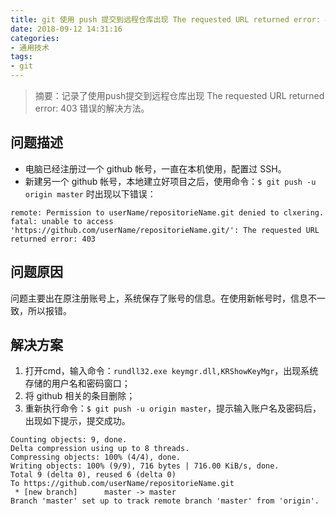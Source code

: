 ```yaml
---
title: git 使用 push 提交到远程仓库出现 The requested URL returned error: 403 错误
date: 2018-09-12 14:31:16
categories:
- 通用技术
tags:
- git
---
```


> 摘要：记录了使用push提交到远程仓库出现 The requested URL returned error: 403 错误的解决方法。

<!-- more -->

## 问题描述
- 电脑已经注册过一个 github 帐号，一直在本机使用，配置过 SSH。
- 新建另一个 github 帐号，本地建立好项目之后，使用命令：`$ git push -u origin master` 时出现以下错误：
```
remote: Permission to userName/repositorieName.git denied to clxering.
fatal: unable to access 'https://github.com/userName/repositorieName.git/': The requested URL returned error: 403
```

## 问题原因
问题主要出在原注册账号上，系统保存了账号的信息。在使用新帐号时，信息不一致，所以报错。

## 解决方案
1. 打开cmd，输入命令：`rundll32.exe keymgr.dll,KRShowKeyMgr`，出现系统存储的用户名和密码窗口；
2. 将 github 相关的条目删除；
3. 重新执行命令：`$ git push -u origin master`，提示输入账户名及密码后，出现如下提示，提交成功。

```
Counting objects: 9, done.
Delta compression using up to 8 threads.
Compressing objects: 100% (4/4), done.
Writing objects: 100% (9/9), 716 bytes | 716.00 KiB/s, done.
Total 9 (delta 0), reused 6 (delta 0)
To https://github.com/userName/repositorieName.git
 * [new branch]      master -> master
Branch 'master' set up to track remote branch 'master' from 'origin'.
```
